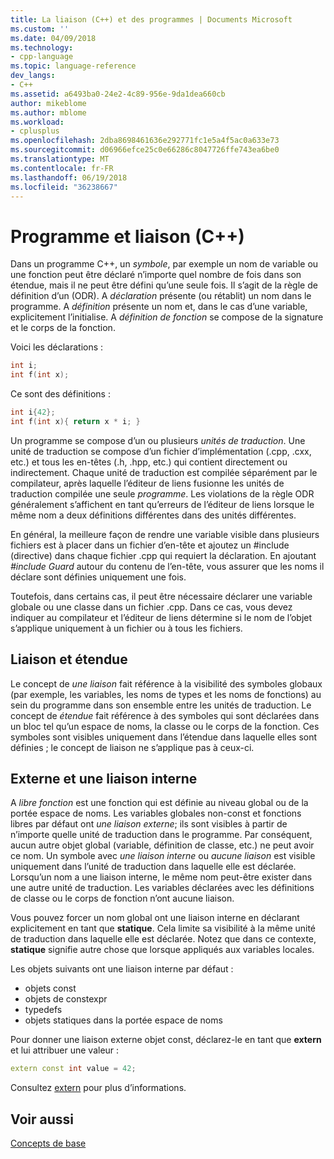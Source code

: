 ```yaml
---
title: La liaison (C++) et des programmes | Documents Microsoft
ms.custom: ''
ms.date: 04/09/2018
ms.technology:
- cpp-language
ms.topic: language-reference
dev_langs:
- C++
ms.assetid: a6493ba0-24e2-4c89-956e-9da1dea660cb
author: mikeblome
ms.author: mblome
ms.workload:
- cplusplus
ms.openlocfilehash: 2dba8698461636e292771fc1e5a4f5ac0a633e73
ms.sourcegitcommit: d06966efce25c0e66286c8047726ffe743ea6be0
ms.translationtype: MT
ms.contentlocale: fr-FR
ms.lasthandoff: 06/19/2018
ms.locfileid: "36238667"
---
```

# <a name="program-and-linkage-c"></a>Programme et liaison (C++)

Dans un programme C++, un *symbole*, par exemple un nom de variable ou une fonction peut être déclaré n’importe quel nombre de fois dans son étendue, mais il ne peut être défini qu’une seule fois. Il s’agit de la règle de définition d’un (ODR). A *déclaration* présente (ou rétablit) un nom dans le programme. A *définition* présente un nom et, dans le cas d’une variable, explicitement l’initialise. A *définition de fonction* se compose de la signature et le corps de la fonction.

Voici les déclarations :

```cpp
int i;
int f(int x);
```

Ce sont des définitions :

```cpp
int i{42};
int f(int x){ return x * i; }
```

Un programme se compose d’un ou plusieurs *unités de traduction*. Une unité de traduction se compose d’un fichier d’implémentation (.cpp, .cxx, etc.) et tous les en-têtes (.h, .hpp, etc.) qui contient directement ou indirectement. Chaque unité de traduction est compilée séparément par le compilateur, après laquelle l’éditeur de liens fusionne les unités de traduction compilée une seule *programme*. Les violations de la règle ODR généralement s’affichent en tant qu’erreurs de l’éditeur de liens lorsque le même nom a deux définitions différentes dans des unités différentes.

En général, la meilleure façon de rendre une variable visible dans plusieurs fichiers est à placer dans un fichier d’en-tête et ajoutez un #include (directive) dans chaque fichier .cpp qui requiert la déclaration. En ajoutant *#include Guard* autour du contenu de l’en-tête, vous assurer que les noms il déclare sont définies uniquement une fois.

Toutefois, dans certains cas, il peut être nécessaire déclarer une variable globale ou une classe dans un fichier .cpp. Dans ce cas, vous devez indiquer au compilateur et l’éditeur de liens détermine si le nom de l’objet s’applique uniquement à un fichier ou à tous les fichiers.

## <a name="linkage-vs-scope"></a>Liaison et étendue

Le concept de *une liaison* fait référence à la visibilité des symboles globaux (par exemple, les variables, les noms de types et les noms de fonctions) au sein du programme dans son ensemble entre les unités de traduction. Le concept de *étendue* fait référence à des symboles qui sont déclarées dans un bloc tel qu’un espace de noms, la classe ou le corps de la fonction. Ces symboles sont visibles uniquement dans l’étendue dans laquelle elles sont définies ; le concept de liaison ne s’applique pas à ceux-ci. 

## <a name="external-vs-internal-linkage"></a>Externe et une liaison interne

A *libre fonction* est une fonction qui est définie au niveau global ou de la portée espace de noms. Les variables globales non-const et fonctions libres par défaut ont *une liaison externe*; ils sont visibles à partir de n’importe quelle unité de traduction dans le programme. Par conséquent, aucun autre objet global (variable, définition de classe, etc.) ne peut avoir ce nom. Un symbole avec *une liaison interne* ou *aucune liaison* est visible uniquement dans l’unité de traduction dans laquelle elle est déclarée. Lorsqu’un nom a une liaison interne, le même nom peut-être exister dans une autre unité de traduction. Les variables déclarées avec les définitions de classe ou le corps de fonction n’ont aucune liaison. 

Vous pouvez forcer un nom global ont une liaison interne en déclarant explicitement en tant que **statique**. Cela limite sa visibilité à la même unité de traduction dans laquelle elle est déclarée. Notez que dans ce contexte, **statique** signifie autre chose que lorsque appliqués aux variables locales.

Les objets suivants ont une liaison interne par défaut :
- objets const
- objets de constexpr
- typedefs
- objets statiques dans la portée espace de noms

Pour donner une liaison externe objet const, déclarez-le en tant que **extern** et lui attribuer une valeur :

```cpp
extern const int value = 42;
```

Consultez [extern](extern-cpp.md) pour plus d’informations.

## <a name="see-also"></a>Voir aussi

 [Concepts de base](../cpp/basic-concepts-cpp.md)